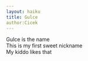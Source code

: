 ```yaml
---
layout: haiku
title: Gulce
author:Cicek
---
```


Gulce is the name<br>
This is my first sweet nickname<br>
My kiddo likes that<br>
